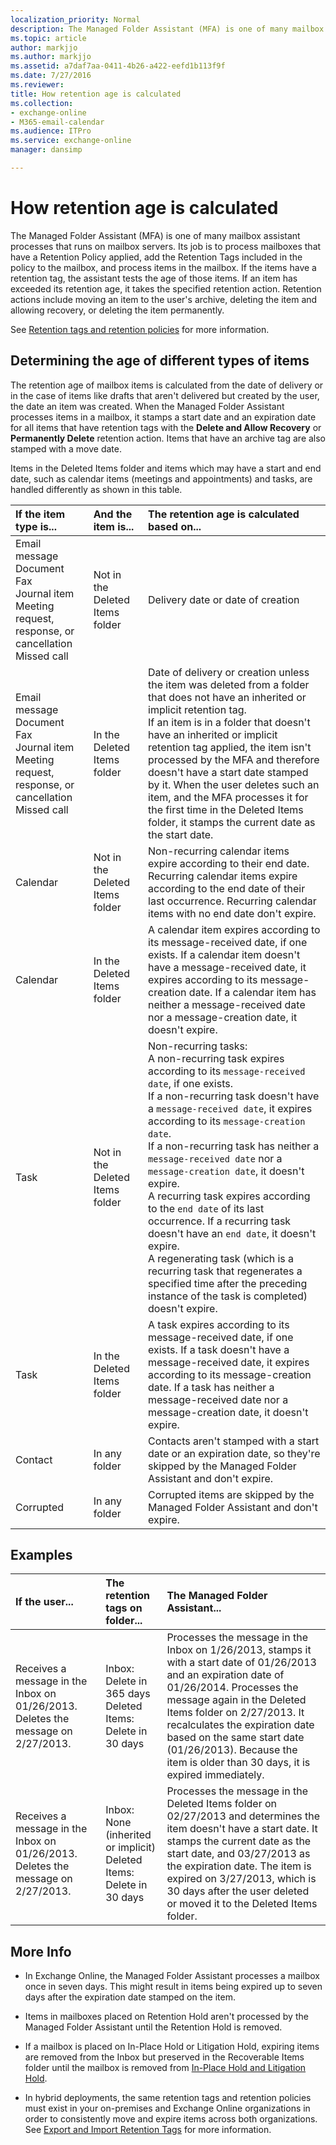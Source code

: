 ```yaml
---
localization_priority: Normal
description: The Managed Folder Assistant (MFA) is one of many mailbox assistant processes that runs on mailbox servers. Its job is to process mailboxes that have a Retention Policy applied, add the Retention Tags included in the policy to the mailbox, and process items in the mailbox. If the items have a retention tag, the assistant tests the age of those items. If an item has exceeded its retention age, it takes the specified retention action. Retention actions include moving an item to the user's archive, deleting the item and allowing recovery, or deleting the item permanently.
ms.topic: article
author: markjjo
ms.author: markjjo
ms.assetid: a7daf7aa-0411-4b26-a422-eefd1b113f9f
ms.date: 7/27/2016
ms.reviewer: 
title: How retention age is calculated
ms.collection: 
- exchange-online
- M365-email-calendar
ms.audience: ITPro
ms.service: exchange-online
manager: dansimp

---
```


# How retention age is calculated

The Managed Folder Assistant (MFA) is one of many mailbox assistant processes that runs on mailbox servers. Its job is to process mailboxes that have a Retention Policy applied, add the Retention Tags included in the policy to the mailbox, and process items in the mailbox. If the items have a retention tag, the assistant tests the age of those items. If an item has exceeded its retention age, it takes the specified retention action. Retention actions include moving an item to the user's archive, deleting the item and allowing recovery, or deleting the item permanently.

See [Retention tags and retention policies](retention-tags-and-policies.md) for more information.

## Determining the age of different types of items

The retention age of mailbox items is calculated from the date of delivery or in the case of items like drafts that aren't delivered but created by the user, the date an item was created. When the Managed Folder Assistant processes items in a mailbox, it stamps a start date and an expiration date for all items that have retention tags with the **Delete and Allow Recovery** or **Permanently Delete** retention action. Items that have an archive tag are also stamped with a move date.

Items in the Deleted Items folder and items which may have a start and end date, such as calendar items (meetings and appointments) and tasks, are handled differently as shown in this table.

|**If the item type is...**|**And the item is...**|**The retention age is calculated based on...**|
|:-----|:-----|:-----|
| Email message  <br/>  Document  <br/>  Fax  <br/>  Journal item  <br/>  Meeting request, response, or cancellation  <br/>  Missed call|Not in the Deleted Items folder|Delivery date or date of creation|
| Email message  <br/>  Document  <br/>  Fax  <br/>  Journal item  <br/>  Meeting request, response, or cancellation  <br/>  Missed call|In the Deleted Items folder| Date of delivery or creation unless the item was deleted from a folder that does not have an inherited or implicit retention tag. <br/>  If an item is in a folder that doesn't have an inherited or implicit retention tag applied, the item isn't processed by the MFA and therefore doesn't have a start date stamped by it. When the user deletes such an item, and the MFA processes it for the first time in the Deleted Items folder, it stamps the current date as the start date.|
|Calendar|Not in the Deleted Items folder| Non-recurring calendar items expire according to their end date. <br/>  Recurring calendar items expire according to the end date of their last occurrence. Recurring calendar items with no end date don't expire.|
|Calendar|In the Deleted Items folder|A calendar item expires according to its message-received date, if one exists. If a calendar item doesn't have a message-received date, it expires according to its message-creation date. If a calendar item has neither a message-received date nor a message-creation date, it doesn't expire.|
|Task|Not in the Deleted Items folder| Non-recurring tasks:  <br/>  A non-recurring task expires according to its `message-received date`, if one exists. <br/>  If a non-recurring task doesn't have a `message-received date`, it expires according to its `message-creation date`. <br/>  If a non-recurring task has neither a `message-received date` nor a `message-creation date`, it doesn't expire. <br/>  A recurring task expires according to the `end date` of its last occurrence. If a recurring task doesn't have an `end date`, it doesn't expire. <br/>  A regenerating task (which is a recurring task that regenerates a specified time after the preceding instance of the task is completed) doesn't expire.|
|Task|In the Deleted Items folder|A task expires according to its message-received date, if one exists. If a task doesn't have a message-received date, it expires according to its message-creation date. If a task has neither a message-received date nor a message-creation date, it doesn't expire.|
|Contact|In any folder|Contacts aren't stamped with a start date or an expiration date, so they're skipped by the Managed Folder Assistant and don't expire.|
|Corrupted|In any folder|Corrupted items are skipped by the Managed Folder Assistant and don't expire.|

## Examples

|**If the user...**|**The retention tags on folder...**|**The Managed Folder Assistant...**|
|:-----|:-----|:-----|
|Receives a message in the Inbox on 01/26/2013. Deletes the message on 2/27/2013.|Inbox: Delete in 365 days  <br/>  Deleted Items: Delete in 30 days|Processes the message in the Inbox on 1/26/2013, stamps it with a start date of 01/26/2013 and an expiration date of 01/26/2014. Processes the message again in the Deleted Items folder on 2/27/2013. It recalculates the expiration date based on the same start date (01/26/2013). Because the item is older than 30 days, it is expired immediately.|
|Receives a message in the Inbox on 01/26/2013. Deletes the message on 2/27/2013.|Inbox: None (inherited or implicit)  <br/>  Deleted Items: Delete in 30 days|Processes the message in the Deleted Items folder on 02/27/2013 and determines the item doesn't have a start date. It stamps the current date as the start date, and 03/27/2013 as the expiration date. The item is expired on 3/27/2013, which is 30 days after the user deleted or moved it to the Deleted Items folder.|

## More Info

- In Exchange Online, the Managed Folder Assistant processes a mailbox once in seven days. This might result in items being expired up to seven days after the expiration date stamped on the item.

- Items in mailboxes placed on Retention Hold aren't processed by the Managed Folder Assistant until the Retention Hold is removed.

- If a mailbox is placed on In-Place Hold or Litigation Hold, expiring items are removed from the Inbox but preserved in the Recoverable Items folder until the mailbox is removed from [In-Place Hold and Litigation Hold](../../security-and-compliance/in-place-and-litigation-holds.md).

- In hybrid deployments, the same retention tags and retention policies must exist in your on-premises and Exchange Online organizations in order to consistently move and expire items across both organizations. See [Export and Import Retention Tags](https://technet.microsoft.com/library/18405ea2-7ccc-475e-bd84-8b040e17bf44.aspx) for more information.



